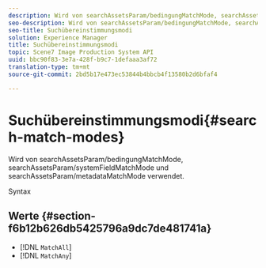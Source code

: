 ```yaml
---
description: Wird von searchAssetsParam/bedingungMatchMode, searchAssetsParam/systemFieldMatchMode und searchAssetsParam/metadataMatchMode verwendet.
seo-description: Wird von searchAssetsParam/bedingungMatchMode, searchAssetsParam/systemFieldMatchMode und searchAssetsParam/metadataMatchMode verwendet.
seo-title: Suchübereinstimmungsmodi
solution: Experience Manager
title: Suchübereinstimmungsmodi
topic: Scene7 Image Production System API
uuid: bbc90f83-3e7a-428f-b9c7-1defaaa3af72
translation-type: tm+mt
source-git-commit: 2bd5b17e473ec53844b4bbcb4f13580b2d6bfaf4

---
```



# Suchübereinstimmungsmodi{#search-match-modes}

Wird von searchAssetsParam/bedingungMatchMode, searchAssetsParam/systemFieldMatchMode und searchAssetsParam/metadataMatchMode verwendet.

Syntax

## Werte {#section-f6b12b626db5425796a9dc7de481741a}

* [!DNL `MatchAll`]
* [!DNL `MatchAny`]

